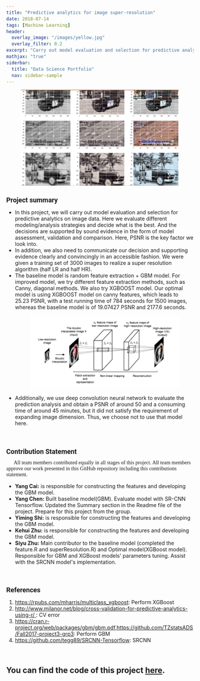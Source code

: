 ```yaml
---
title: "Predictive analytics for image super-resolution"
date: 2018-07-14
tags: [Machine Learning]
header:
  overlay_image: "/images/yellow.jpg"
  overlay_filter: 0.2
excerpt: "Carry out model evaluation and selection for predictive analytics on image data"
mathjax: "true"
siderbar:
  title: "Data Science Portfolio"
  nav: sidebar-sample
---
```

<figure>
<img src="/images/predictive/hr.png">
</figure>
<h1 style="font-family:'Roboto';font-size:18px;">Project summary</h1>
<ul class="thin-text">
<li>In this project, we will carry out model evaluation and selection for predictive analytics on image data. Here we evaluate different modeling/analysis strategies and decide what is the best. And the decisions are supported by sound evidence in the form of model assessment, validation and comparison. Here, PSNR is the key factor we look into.</li>
<li>In addition, we also need to communicate our decision and supporting evidence clearly and convincingly in an accessible fashion. We were given a training set of 3000 images to realize a super resolution algorithm (half LR and half HR).</li>
<li>The baseline model is random feature extraction + GBM model. For improved model, we try different feature extraction methods, such as Canny, diagonal methods. We also try XGBOOST model. Our optimal model is using XGBOOST model on canny features, which leads to 25.23 PSNR, with a test running time of 784 seconds for 1500 images, whereas the baseline model is of 19.07427 PSNR and 2177.6 seconds. </li>
<figure>
  <img src="/images/predictive/flow.png">
</figure>
<li>Additionally, we use deep convolution neural network to evaluate the prediction analysis and obtain a PSNR of around 50 and a consuming time of around 45 minutes, but it did not satisfy the requirement of expanding image dimension. Thus, we choose not to use that model here.</li>
</ul>
<br>
<h1 style="font-family:'Roboto';font-size:18px;">Contribution Statement</h1>
<div style="font-size:14px;font-family:'Montserrat';text-indent:20px;">
All team members contributed equally in all stages of this project. All team members approve our work presented in this GitHub repository including this contributions statement.
</div>
<ul class="thin-text">
<li><strong>Yang Cai:</strong> is responsible for constructing the features and developing the GBM model.</li>
<li><strong>Yang Chen:</strong> Built baseline model(GBM). Evaluate model with SR-CNN Tensorflow. Updated the Summary section in the Readme file of the project. Prepare for this project from the group.</li>
<li><strong>Yiming Shi:</strong> is responsible for constructing the features and developing the GBM model.</li>
<li><strong>Kehui Zhu:</strong> is responsible for constructing the features and developing the GBM model.</li>
<li><strong>Siyu Zhu:</strong> Main contributor to the baseline model (completed the feature.R and superResolution.R) and Optimal model(XGBoost model). Responsible for GBM and XGBoost models' parameters tuning. Assist with the SRCNN model's implementation.</li>
</ul>
<br>
<h1 style="font-family:'Roboto';font-size:18px;">References</h1>
<ol class="thin-text">
<li><a href="https://rpubs.com/mharris/multiclass_xgboost">https://rpubs.com/mharris/multiclass_xgboost</a>: Perform XGBoost</li>
<li><a href="http://www.milanor.net/blog/cross-validation-for-predictive-analytics-using-r/ ">http://www.milanor.net/blog/cross-validation-for-predictive-analytics-using-r/ </a>: CV error</li>
<li><a href="https://cran.r-project.org/web/packages/gbm/gbm.pdf">https://cran.r-project.org/web/packages/gbm/gbm.pdf</a>,<a href="https://github.com/TZstatsADS/Fall2017-project3-grp3">https://github.com/TZstatsADS/Fall2017-project3-grp3</a>: Perform GBM</li>
<li><a href="https://github.com/tegg89/SRCNN-Tensorflow">https://github.com/tegg89/SRCNN-Tensorflow</a>: SRCNN</li>
</ol>
<br>
<h2 class="thin-text">You can find the code of this project <a href="https://github.com/TZstatsADS/Fall2018-Proj3-Sec2-grp2.git">here</a>.</h2>

